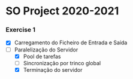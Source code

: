 # SO Project 2020-2021

### Exercise 1
- [x] Carregamento do Ficheiro de Entrada e Saída
- [ ] Paralelização do Servidor
  - [x] Pool de tarefas
  - [ ] Sincronização por trinco global
  - [x] Terminação do servidor

